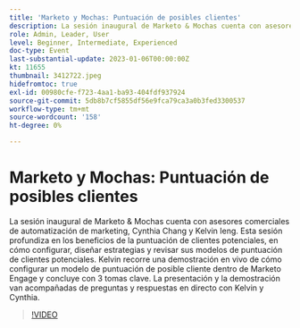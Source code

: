 ```yaml
---
title: 'Marketo y Mochas: Puntuación de posibles clientes'
description: La sesión inaugural de Marketo & Mochas cuenta con asesores comerciales de automatización de marketing, Cynthia Chang y Kelvin Ieng. Esta sesión profundiza en los beneficios de la puntuación de clientes potenciales, en cómo configurar, diseñar estrategias y revisar sus modelos de puntuación de clientes potenciales. Kelvin recorre una demostración en vivo de cómo configurar un modelo de puntuación de posible cliente dentro de Marketo Engage y concluye con 3 tomas clave. La presentación y la demostración van acompañadas de preguntas y respuestas en directo con Kelvin y Cynthia.
role: Admin, Leader, User
level: Beginner, Intermediate, Experienced
doc-type: Event
last-substantial-update: 2023-01-06T00:00:00Z
kt: 11655
thumbnail: 3412722.jpeg
hidefromtoc: true
exl-id: 00980cfe-f723-4aa1-ba93-404fdf937924
source-git-commit: 5db8b7cf5855df56e9fca79ca3a0b3fed3300537
workflow-type: tm+mt
source-wordcount: '158'
ht-degree: 0%

---
```


# Marketo y Mochas: Puntuación de posibles clientes

La sesión inaugural de Marketo &amp; Mochas cuenta con asesores comerciales de automatización de marketing, Cynthia Chang y Kelvin Ieng. Esta sesión profundiza en los beneficios de la puntuación de clientes potenciales, en cómo configurar, diseñar estrategias y revisar sus modelos de puntuación de clientes potenciales. Kelvin recorre una demostración en vivo de cómo configurar un modelo de puntuación de posible cliente dentro de Marketo Engage y concluye con 3 tomas clave. La presentación y la demostración van acompañadas de preguntas y respuestas en directo con Kelvin y Cynthia.

>[!VIDEO](https://video.tv.adobe.com/v/3412722/?quality=12&learn=on)
